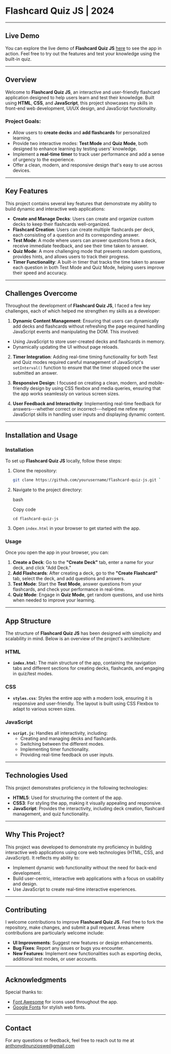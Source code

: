 # Flashcard Quiz JS | 2024

---

## Live Demo
You can explore the live demo of **Flashcard Quiz JS** [here](https://anthonydinunzioswe.github.io/flashCardsJS) to see the app in action. Feel free to try out the features and test your knowledge using the built-in quiz.

---

## Overview
Welcome to **Flashcard Quiz JS**, an interactive and user-friendly flashcard application designed to help users learn and test their knowledge. Built using **HTML**, **CSS**, and **JavaScript**, this project showcases my skills in front-end web development, UI/UX design, and JavaScript functionality.

### Project Goals:
- Allow users to **create decks** and **add flashcards** for personalized learning.
- Provide two interactive modes: **Test Mode** and **Quiz Mode**, both designed to enhance learning by testing users' knowledge.
- Implement a **real-time timer** to track user performance and add a sense of urgency to the experience.
- Offer a clean, modern, and responsive design that's easy to use across devices.

---

## Key Features
This project contains several key features that demonstrate my ability to build dynamic and interactive web applications:

- **Create and Manage Decks**: Users can create and organize custom decks to keep their flashcards well-organized.
- **Flashcard Creation**: Users can create multiple flashcards per deck, each consisting of a question and its corresponding answer.
- **Test Mode**: A mode where users can answer questions from a deck, receive immediate feedback, and see their time taken to answer.
- **Quiz Mode**: A more challenging mode that presents random questions, provides hints, and allows users to track their progress.
- **Timer Functionality**: A built-in timer that tracks the time taken to answer each question in both Test Mode and Quiz Mode, helping users improve their speed and accuracy.

---

## Challenges Overcome
Throughout the development of **Flashcard Quiz JS**, I faced a few key challenges, each of which helped me strengthen my skills as a developer:

1. **Dynamic Content Management**: Ensuring that users can dynamically add decks and flashcards without refreshing the page required handling JavaScript events and manipulating the DOM. This involved:
 - Using JavaScript to store user-created decks and flashcards in memory.
 - Dynamically updating the UI without page reloads.

2. **Timer Integration**: Adding real-time timing functionality for both Test and Quiz modes required careful management of JavaScript's `setInterval()` function to ensure that the timer stopped once the user submitted an answer.

3. **Responsive Design**: I focused on creating a clean, modern, and mobile-friendly design by using CSS flexbox and media queries, ensuring that the app works seamlessly on various screen sizes.

4. **User Feedback and Interactivity**: Implementing real-time feedback for answers---whether correct or incorrect---helped me refine my JavaScript skills in handling user inputs and displaying dynamic content.

---

## Installation and Usage

### Installation
To set up **Flashcard Quiz JS** locally, follow these steps:

1. Clone the repository:
   ```bash
   git clone https://github.com/yourusername/flashcard-quiz-js.git `

1.  Navigate to the project directory:

    bash

    Copy code

    `cd flashcard-quiz-js`

2.  Open `index.html` in your browser to get started with the app.

### Usage

Once you open the app in your browser, you can:

1.  **Create a Deck**: Go to the **"Create Deck"** tab, enter a name for your deck, and click "Add Deck."
2.  **Add Flashcards**: After creating a deck, go to the **"Create Flashcard"** tab, select the deck, and add questions and answers.
3.  **Test Mode**: Start the **Test Mode**, answer questions from your flashcards, and check your performance in real-time.
4.  **Quiz Mode**: Engage in **Quiz Mode**, get random questions, and use hints when needed to improve your learning.

* * * * *

App Structure
-------------

The structure of **Flashcard Quiz JS** has been designed with simplicity and scalability in mind. Below is an overview of the project's architecture:

### HTML

-   **`index.html`**: The main structure of the app, containing the navigation tabs and different sections for creating decks, flashcards, and engaging in quiz/test modes.

### CSS

-   **`styles.css`**: Styles the entire app with a modern look, ensuring it is responsive and user-friendly. The layout is built using CSS Flexbox to adapt to various screen sizes.

### JavaScript

-   **`script.js`**: Handles all interactivity, including:
    -   Creating and managing decks and flashcards.
    -   Switching between the different modes.
    -   Implementing timer functionality.
    -   Providing real-time feedback on user inputs.

* * * * *

Technologies Used
-----------------

This project demonstrates proficiency in the following technologies:

-   **HTML5**: Used for structuring the content of the app.
-   **CSS3**: For styling the app, making it visually appealing and responsive.
-   **JavaScript**: Provides the interactivity, including deck creation, flashcard management, and quiz functionality.

* * * * *

Why This Project?
-----------------

This project was developed to demonstrate my proficiency in building interactive web applications using core web technologies (HTML, CSS, and JavaScript). It reflects my ability to:

-   Implement dynamic web functionality without the need for back-end development.
-   Build user-centric, interactive web applications with a focus on usability and design.
-   Use JavaScript to create real-time interactive experiences.

* * * * *

Contributing
------------

I welcome contributions to improve **Flashcard Quiz JS**. Feel free to fork the repository, make changes, and submit a pull request. Areas where contributions are particularly welcome include:

-   **UI Improvements**: Suggest new features or design enhancements.
-   **Bug Fixes**: Report any issues or bugs you encounter.
-   **New Features**: Implement new functionalities such as exporting decks, additional test modes, or user accounts.

* * * * *

Acknowledgments
---------------

Special thanks to:

-   [Font Awesome](https://fontawesome.com/) for icons used throughout the app.
-   [Google Fonts](https://fonts.google.com/) for stylish web fonts.

* * * * *

Contact
-------

For any questions or feedback, feel free to reach out to me at anthonydinunzioswe@gmail.com
